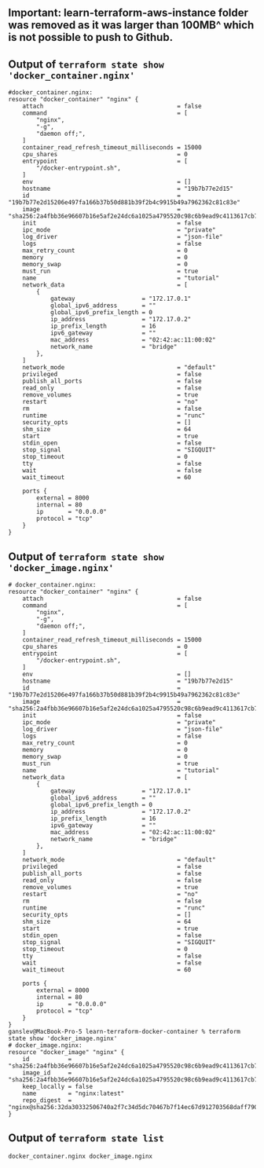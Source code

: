 ## Important: learn-terraform-aws-instance folder was removed as it was larger than 100MB^ which is not possible to push to Github.

## Output of `terraform state show 'docker_container.nginx'`

    #docker_container.nginx:
    resource "docker_container" "nginx" {
        attach                                      = false
        command                                     = [
            "nginx",
            "-g",
            "daemon off;",
        ]
        container_read_refresh_timeout_milliseconds = 15000
        cpu_shares                                  = 0
        entrypoint                                  = [
            "/docker-entrypoint.sh",
        ]
        env                                         = []
        hostname                                    = "19b7b77e2d15"
        id                                          = "19b7b77e2d15206e497fa166b37b50d881b39f2b4c9915b49a7962362c81c83e"
        image                                       = "sha256:2a4fbb36e96607b16e5af2e24dc6a1025a4795520c98c6b9ead9c4113617cb73"
        init                                        = false
        ipc_mode                                    = "private"
        log_driver                                  = "json-file"
        logs                                        = false
        max_retry_count                             = 0
        memory                                      = 0
        memory_swap                                 = 0
        must_run                                    = true
        name                                        = "tutorial"
        network_data                                = [
            {
                gateway                   = "172.17.0.1"
                global_ipv6_address       = ""
                global_ipv6_prefix_length = 0
                ip_address                = "172.17.0.2"
                ip_prefix_length          = 16
                ipv6_gateway              = ""
                mac_address               = "02:42:ac:11:00:02"
                network_name              = "bridge"
            },
        ]
        network_mode                                = "default"
        privileged                                  = false
        publish_all_ports                           = false
        read_only                                   = false
        remove_volumes                              = true
        restart                                     = "no"
        rm                                          = false
        runtime                                     = "runc"
        security_opts                               = []
        shm_size                                    = 64
        start                                       = true
        stdin_open                                  = false
        stop_signal                                 = "SIGQUIT"
        stop_timeout                                = 0
        tty                                         = false
        wait                                        = false
        wait_timeout                                = 60

        ports {
            external = 8000
            internal = 80
            ip       = "0.0.0.0"
            protocol = "tcp"
        }
    }

## Output of `terraform state show 'docker_image.nginx'`

    # docker_container.nginx:
    resource "docker_container" "nginx" {
        attach                                      = false
        command                                     = [
            "nginx",
            "-g",
            "daemon off;",
        ]
        container_read_refresh_timeout_milliseconds = 15000
        cpu_shares                                  = 0
        entrypoint                                  = [
            "/docker-entrypoint.sh",
        ]
        env                                         = []
        hostname                                    = "19b7b77e2d15"
        id                                          = "19b7b77e2d15206e497fa166b37b50d881b39f2b4c9915b49a7962362c81c83e"
        image                                       = "sha256:2a4fbb36e96607b16e5af2e24dc6a1025a4795520c98c6b9ead9c4113617cb73"
        init                                        = false
        ipc_mode                                    = "private"
        log_driver                                  = "json-file"
        logs                                        = false
        max_retry_count                             = 0
        memory                                      = 0
        memory_swap                                 = 0
        must_run                                    = true
        name                                        = "tutorial"
        network_data                                = [
            {
                gateway                   = "172.17.0.1"
                global_ipv6_address       = ""
                global_ipv6_prefix_length = 0
                ip_address                = "172.17.0.2"
                ip_prefix_length          = 16
                ipv6_gateway              = ""
                mac_address               = "02:42:ac:11:00:02"
                network_name              = "bridge"
            },
        ]
        network_mode                                = "default"
        privileged                                  = false
        publish_all_ports                           = false
        read_only                                   = false
        remove_volumes                              = true
        restart                                     = "no"
        rm                                          = false
        runtime                                     = "runc"
        security_opts                               = []
        shm_size                                    = 64
        start                                       = true
        stdin_open                                  = false
        stop_signal                                 = "SIGQUIT"
        stop_timeout                                = 0
        tty                                         = false
        wait                                        = false
        wait_timeout                                = 60

        ports {
            external = 8000
            internal = 80
            ip       = "0.0.0.0"
            protocol = "tcp"
        }
    }
    ganslev@MacBook-Pro-5 learn-terraform-docker-container % terraform state show 'docker_image.nginx'
    # docker_image.nginx:
    resource "docker_image" "nginx" {
        id           = "sha256:2a4fbb36e96607b16e5af2e24dc6a1025a4795520c98c6b9ead9c4113617cb73nginx:latest"
        image_id     = "sha256:2a4fbb36e96607b16e5af2e24dc6a1025a4795520c98c6b9ead9c4113617cb73"
        keep_locally = false
        name         = "nginx:latest"
        repo_digest  = "nginx@sha256:32da30332506740a2f7c34d5dc70467b7f14ec67d912703568daff790ab3f755"
    }

## Output of `terraform state list`

`docker_container.nginx
docker_image.nginx`
